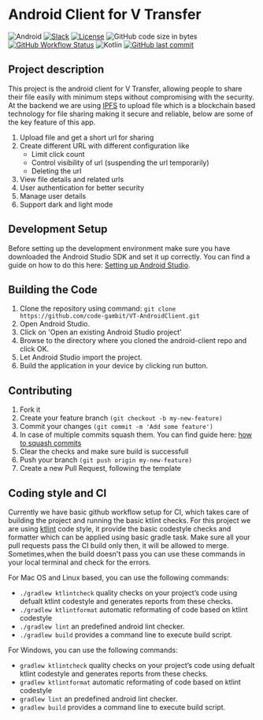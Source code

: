 # Android Client for V Transfer
![Android](https://img.shields.io/badge/Android-3DDC84?style=for-the-badge&logo=android&logoColor=white) [![Slack](https://img.shields.io/badge/Slack-4A154B?style=for-the-badge&logo=slack&logoColor=white)](https://join.slack.com/t/codegambit/shared_invite/zt-pe1nuhbk-iPuFm2B1JuMS86od4a4wXQ) [![License](https://img.shields.io/badge/License-GPL-lightgrey.svg?style=for-the-badge)](https://github.com/code-gambit/VT-AndroidClient/blob/master/LICENSE) ![GitHub code size in bytes](https://img.shields.io/github/languages/code-size/code-gambit/VT-AndroidClient?style=for-the-badge) <br>
[![GitHub Workflow Status](https://img.shields.io/github/workflow/status/code-gambit/VT-AndroidClient/Android%20Build?style=for-the-badge)](https://github.com/code-gambit/VT-AndroidClient/actions/workflows/build.yml) ![Kotlin](https://img.shields.io/badge/Kotlin-0095D5?&style=for-the-badge&logo=kotlin&logoColor=white) [![GitHub last commit](https://img.shields.io/github/last-commit/code-gambit/VT-AndroidClient?style=for-the-badge)](https://github.com/code-gambit/VT-AndroidClient/commits)

## Project description
This project is the android client for V Transfer, allowing people to share their file easily with minimum steps without compromising with the security. At the backend we are using [IPFS](https://ipfs.io/) to upload file which is a blockchain based technology for file sharing making it secure and reliable, below are some of the key feature of this app.
1. Upload file and get a short url for sharing
2. Create different URL with different configuration like
    * Limit click count
    * Control visibility of url (suspending the url temporarily)
    * Deleting the url
3. View file details and related urls
4. User authentication for better security
5. Manage user details
6. Support dark and light mode

## Development Setup
Before setting up the development environment make sure you have downloaded the Android Studio SDK and set it up correctly. You can find a guide on how to do this here: [Setting up Android Studio](http://developer.android.com/sdk/installing/index.html?pkg=studio).

## Building the Code

1. Clone the repository using command: `git clone https://github.com/code-gambit/VT-AndroidClient.git`
2. Open Android Studio.
3. Click on 'Open an existing Android Studio project'
4. Browse to the directory where you cloned the android-client repo and click OK.
5. Let Android Studio import the project.
6. Build the application in your device by clicking run button.

## Contributing
1. Fork it
2. Create your feature branch `(git checkout -b my-new-feature)`
3. Commit your changes `(git commit -m 'Add some feature')`
4. In case of multiple commits squash them. You can find guide here: [how to squash commits](https://medium.com/@slamflipstrom/a-beginners-guide-to-squashing-commits-with-git-rebase-8185cf6e62ec)
4. Clear the checks and make sure build is successfull
5. Push your branch `(git push origin my-new-feature)`
6. Create a new Pull Request, following the template

## Coding style and CI
Currently we have basic github workflow setup for CI, which takes care of building the project and running the basic ktlint checks. For this project we are using [ktlint](https://ktlint.github.io/) code style, it provide the basic codestyle checks and formatter which can be  applied using basic gradle task. Make sure all your pull requests pass the CI build only then, it will be allowed to merge. Sometimes,when the build doesn't pass you can use these commands in your local terminal and check for the errors.

For Mac OS and Linux based, you can use the following commands:
* `./gradlew ktlintcheck` quality checks on your project’s code using defualt ktlint codestyle and generates reports from these checks.
* `./gradlew ktlintformat` automatic reformating of code based on ktlint codestyle
* `./gradlew lint` an predefined android lint checker.
* `./gradlew build`  provides a command line to execute build script.

For Windows, you can use the following commands:
* `gradlew ktlintcheck` quality checks on your project’s code using defualt ktlint codestyle and generates reports from these checks.
* `gradlew ktlintformat` automatic reformating of code based on ktlint codestyle
* `gradlew lint` an predefined android lint checker.
* `gradlew build`  provides a command line to execute build script.